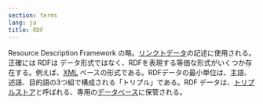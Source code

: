 ```yaml
---
section: terms
lang: ja
title: RDF
---
```


Resource Description Framework の略。[リンクトデータ](../linked-data/)の記述に使用される。正確には RDFは データ形式ではなく、RDFを表現する等価な形式がいくつか存在する。例えば、[XML](../xml/) ベースの形式である。RDFデータの最小単位は、主語、述語、目的語の3つ組で構成される「トリプル」である。RDF データは、[トリプルストア](../triple-store/)と呼ばれる、専用の[データベース](../database/)に保管される。

